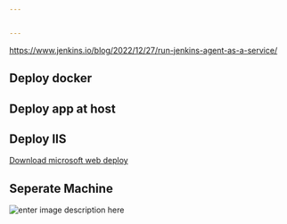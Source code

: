 ```yaml
---


---
```


<p><a href="https://www.jenkins.io/blog/2022/12/27/run-jenkins-agent-as-a-service/">https://www.jenkins.io/blog/2022/12/27/run-jenkins-agent-as-a-service/</a></p>
<h2 id="deploy-docker">Deploy docker</h2>
<h2 id="deploy-app-at-host">Deploy app at host</h2>
<h2 id="deploy-iis">Deploy IIS</h2>
<p><a href="https://www.microsoft.com/en-us/download/details.aspx?id=43717">Download microsoft web deploy</a></p>
<h2 id="seperate-machine">Seperate Machine</h2>
<p><img src="https://file.wangchan.io/staticcontent/jenkinscourse/architecture.png" alt="enter image description here"></p>

